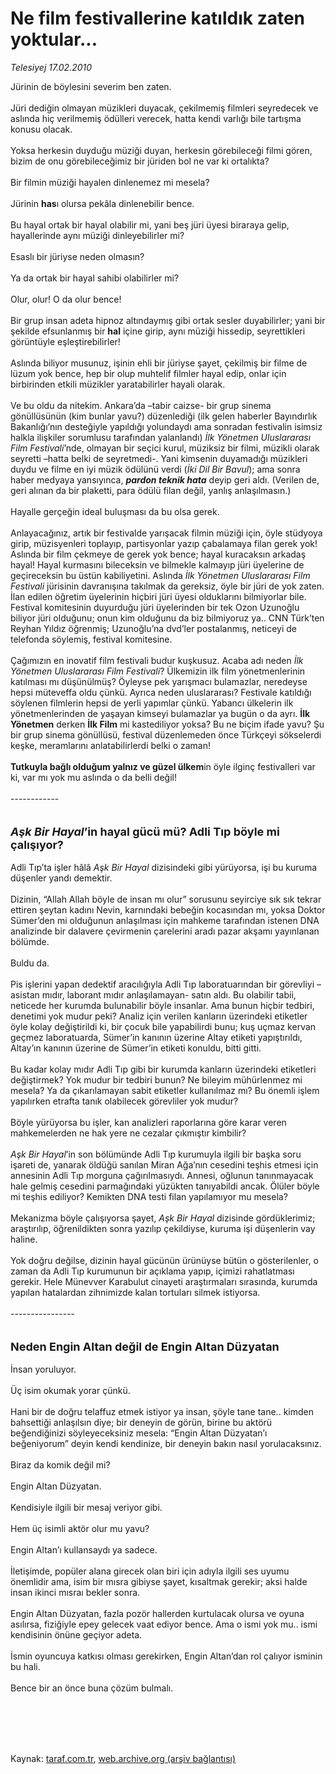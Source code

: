 # Ne film festivallerine katıldık zaten yoktular...

*Telesiyej 17.02.2010*

<div class="taraf_structure_2col_1zq">
<div class="margen_n">



 <p>Jürinin de böylesini severim ben zaten. <br/><br/>Jüri dediğin olmayan müzikleri duyacak, çekilmemiş filmleri seyredecek ve aslında hiç verilmemiş ödülleri verecek, hatta kendi varlığı bile tartışma konusu olacak. <br/><br/>Yoksa herkesin duyduğu müziği duyan, herkesin görebileceği filmi gören, bizim de onu görebileceğimiz bir jüriden bol ne var ki ortalıkta? <br/><br/>Bir filmin müziği hayalen dinlenemez mi mesela? <br/><br/>Jürinin <b>has</b>ı olursa pekâla dinlenebilir bence. <br/><br/>Bu hayal ortak bir hayal olabilir mi, yani beş jüri üyesi biraraya gelip, hayallerinde aynı müziği dinleyebilirler mi? <br/><br/>Esaslı bir jüriyse neden olmasın? <br/><br/>Ya da ortak bir hayal sahibi olabilirler mi? <br/><br/>Olur, olur! O da olur bence! <br/><br/>Bir grup insan adeta hipnoz altındaymış gibi ortak sesler duyabilirler; yani bir şekilde efsunlanmış bir <b>hal</b> içine girip, aynı müziği hissedip, seyrettikleri görüntüyle eşleştirebilirler! <br/><br/>Aslında biliyor musunuz, işinin ehli bir jüriyse şayet, çekilmiş bir filme de lüzum yok bence, hep bir olup muhtelif filmler hayal edip, onlar için birbirinden etkili müzikler yaratabilirler hayali olarak. <br/><br/>Ve bu oldu da nitekim. Ankara’da –tabir caizse- bir grup sinema gönüllüsünün (kim bunlar yavu?) düzenlediği (ilk gelen haberler Bayındırlık Bakanlığı’nın desteğiyle yapıldığı yolundaydı ama sonradan festivalin isimsiz halkla ilişkiler sorumlusu tarafından yalanlandı) <i>İlk Yönetmen Uluslararası Film Festivali</i>’nde, olmayan bir seçici kurul, müziksiz bir filmi, müzikli olarak seyretti –hatta belki de seyretmedi-. Yani kimsenin duyamadığı müzikleri duydu ve filme en iyi müzik ödülünü verdi (<i>İki Dil Bir Bavul</i>); ama sonra haber medyaya yansıyınca, <b><i>pardon teknik hata</i></b> deyip geri aldı. (Verilen de, geri alınan da bir plaketti, para ödülü filan değil, yanlış anlaşılmasın.) <br/><br/>Hayalle gerçeğin ideal buluşması da bu olsa gerek. <br/><br/>Anlayacağınız, artık bir festivalde yarışacak filmin müziği için, öyle stüdyoya girip, müzisyenleri toplayıp, partisyonlar yazıp çabalamaya filan gerek yok! Aslında bir film çekmeye de gerek yok bence; hayal kuracaksın arkadaş hayal! Hayal kurmasını bileceksin ve bilmekle kalmayıp jüri üyelerine de geçireceksin bu üstün kabiliyetini. Aslında <i>İlk Yönetmen Uluslararası Film Festivali</i> jürisinin davranışına takılmak da gereksiz, öyle bir jüri de yok zaten. İlan edilen öğretim üyelerinin hiçbiri jüri üyesi olduklarını bilmiyorlar bile. Festival komitesinin duyurduğu jüri üyelerinden bir tek Ozon Uzunoğlu biliyor jüri olduğunu; onun kim olduğunu da biz bilmiyoruz ya.. CNN Türk’ten Reyhan Yıldız öğrenmiş; Uzunoğlu’na dvd’ler postalanmış, neticeyi de telefonda söylemiş, festival komitesine. <br/><br/>Çağımızın en inovatif film festivali budur kuşkusuz. Acaba adı neden <i>İlk Yönetmen Uluslararası Film Festivali</i>? Ülkemizin ilk film yönetmenlerinin katılması mı düşünülmüş? Öyleyse pek yarışmacı bulamazlar, neredeyse hepsi müteveffa oldu çünkü. Ayrıca neden uluslararası? Festivale katıldığı söylenen filmlerin hepsi de yerli yapımlar çünkü. Yabancı ülkelerin ilk yönetmenlerinden de yaşayan kimseyi bulamazlar ya bugün o da ayrı. <b>İlk Yönetmen</b> derken <b>İlk Film</b> mi kastediliyor yoksa? Bu ne biçim ifade yavu? Şu bir grup sinema gönüllüsü, festival düzenlemeden önce Türkçeyi sökselerdi keşke, meramlarını anlatabilirlerdi belki o zaman! <b><br/><br/>Tutkuyla bağlı olduğum yalnız ve güzel ülkem</b>in öyle ilginç festivalleri var ki, var mı yok mu aslında o da belli değil! <br/><br/>------------ <b></b><br/><br/><br/><font size="4"><strong><em>Aşk Bir Hayal</em>’in hayal gücü mü? Adli Tıp böyle mi çalışıyor?</strong></font> <br/><br/>Adli Tıp’ta işler hâlâ <i>Aşk Bir Hayal</i> dizisindeki gibi yürüyorsa, işi bu kuruma düşenler yandı demektir. <br/><br/>Dizinin, “Allah Allah böyle de insan mı olur” sorusunu seyirciye sık sık tekrar ettiren şeytan kadını Nevin, karnındaki bebeğin kocasından mı, yoksa Doktor Sümer’den mi olduğunun anlaşılması için mahkeme tarafından istenen DNA analizinde bir dalavere çevirmenin çarelerini aradı pazar akşamı yayınlanan bölümde. <br/><br/>Buldu da. <br/><br/>Pis işlerini yapan dedektif aracılığıyla Adli Tıp laboratuarından bir görevliyi –asistan mıdır, laborant mıdır anlaşılamayan- satın aldı. Bu olabilir tabii, neticede her kurumda bulunabilir böyle insanlar. Ama bunun hiçbir tedbiri, denetimi yok mudur peki? Analiz için verilen kanların üzerindeki etiketler öyle kolay değiştirildi ki, bir çocuk bile yapabilirdi bunu; kuş uçmaz kervan geçmez laboratuarda, Sümer’in kanının üzerine Altay etiketi yapıştırıldı, Altay’ın kanının üzerine de Sümer’in etiketi konuldu, bitti gitti.<br/><br/>Bu kadar kolay mıdır Adli Tıp gibi bir kurumda kanların üzerindeki etiketleri değiştirmek? Yok mudur bir tedbiri bunun? Ne bileyim mühürlenmez mi mesela? Ya da çıkarılamayan sabit etiketler kullanılmaz mı? Bu önemli işlem yapılırken etrafta tanık olabilecek görevliler yok mudur? <br/><br/>Böyle yürüyorsa bu işler, kan analizleri raporlarına göre karar veren mahkemelerden ne hak yere ne cezalar çıkmıştır kimbilir?<i> <br/><br/>Aşk Bir Hayal</i>’in son bölümünde Adli Tıp kurumuyla ilgili bir başka soru işareti de, yanarak öldüğü sanılan Miran Ağa’nın cesedini teşhis etmesi için annesinin Adli Tıp morguna çağırılmasıydı. Annesi, oğlunun tanınmayacak hale gelmiş cesedini parmağındaki yüzükten tanıyabildi ancak. Ölüler böyle mi teşhis ediliyor? Kemikten DNA testi filan yapılamıyor mu mesela? <br/><br/>Mekanizma böyle çalışıyorsa şayet, <i>Aşk Bir Hayal </i>dizisinde gördüklerimiz; araştırılıp, öğrenildikten sonra yazılıp çekildiyse, kuruma işi düşenlerin vay haline. <br/><br/>Yok doğru değilse, dizinin hayal gücünün ürünüyse bütün o gösterilenler, o zaman da Adli Tıp kurumunun bir açıklama yapıp, içimizi rahatlatması gerekir. Hele Münevver Karabulut cinayeti araştırmaları sırasında, kurumda yapılan hatalardan zihnimizde kalan tortuları silmek istiyorsa. <br/><br/>---------------- <br/><br/><br/><font size="4"><strong>Neden Engin Altan değil de Engin Altan Düzyatan</strong></font> <br/><br/>İnsan yoruluyor. <br/><br/>Üç isim okumak yorar çünkü. <br/><br/>Hani bir de doğru telaffuz etmek istiyor ya insan, şöyle tane tane.. kimden bahsettiği anlaşılsın diye; bir deneyin de görün, birine bu aktörü beğendiğinizi söyleyeceksiniz mesela: “Engin Altan Düzyatan’ı beğeniyorum” deyin kendi kendinize, bir deneyin bakın nasıl yorulacaksınız. <br/><br/>Biraz da komik değil mi? <br/><br/>Engin Altan Düzyatan. <br/><br/>Kendisiyle ilgili bir mesaj veriyor gibi. <br/><br/>Hem üç isimli aktör olur mu yavu? <br/><br/>Engin Altan’ı kullansaydı ya sadece. <br/><br/>İletişimde, popüler alana girecek olan biri için adıyla ilgili ses uyumu önemlidir ama, isim bir mısra gibiyse şayet, kısaltmak gerekir; aksi halde insan ikinci mısraı bekler sonra. <br/><br/>Engin Altan Düzyatan, fazla pozör hallerden kurtulacak olursa ve oyuna asılırsa, fiziğiyle epey gelecek vaat ediyor bence. Ama o ismi yok mu.. ismi kendisinin önüne geçiyor adeta. <br/><br/>İsmin oyuncuya katkısı olması gerekirken, Engin Altan’dan rol çalıyor isminin bu hali. <br/><br/>Bence bir an önce buna çözüm bulmalı.</p>
<br/>
<br/>
<br/>



<br/>


<div id="taraf_not">
</div>

</div>


</div>

Kaynak: [taraf.com.tr](http://taraf.com.tr:80/makale/10090.htm), [web.archive.org (arşiv bağlantısı)](http://web.archive.org/web/20100220214217/http://taraf.com.tr:80/makale/10090.htm)
